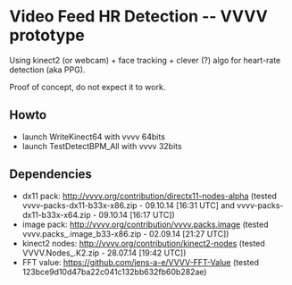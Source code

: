 # Video Feed HR Detection -- VVVV prototype

Using kinect2 (or webcam) + face tracking + clever (?) algo for heart-rate detection (aka PPG).

Proof of concept, do not expect it to work.

## Howto

* launch WriteKinect64 with vvvv 64bits
* launch TestDetectBPM_All with vvvv 32bits

## Dependencies

* dx11 pack: http://vvvv.org/contribution/directx11-nodes-alpha (tested vvvv-packs-dx11-b33x-x86.zip - 09.10.14 [16:31 UTC] and vvvv-packs-dx11-b33x-x64.zip - 09.10.14 [16:17 UTC])
* image pack: http://vvvv.org/contribution/vvvv.packs.image (tested vvvv.packs_.image_b33-x86.zip - 02.09.14 [21:27 UTC])
* kinect2 nodes: http://vvvv.org/contribution/kinect2-nodes (tested VVVV.Nodes_.K2.zip - 28.07.14 [19:42 UTC]) 
* FFT value: https://github.com/jens-a-e/VVVV-FFT-Value (tested 123bce9d10d47ba22c041c132bb632fb60b282ae)
